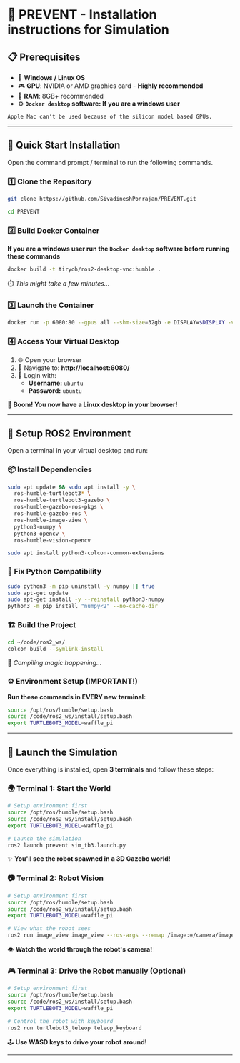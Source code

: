 # 🤖 PREVENT - Installation instructions for Simulation

## 📋 Prerequisites
- 🐧 **Windows / Linux OS**
- 🎮 **GPU**: NVIDIA or AMD graphics card - **Highly recommended**
- 💾 **RAM**: 8GB+ recommended
- ⚙️ **`Docker desktop` software: If you are a windows user**

```
Apple Mac can't be used because of the silicon model based GPUs.
```
---

## 🚀 Quick Start Installation

Open the command prompt / terminal to run the following commands.

### 1️⃣ Clone the Repository
```bash
git clone https://github.com/SivadineshPonrajan/PREVENT.git

cd PREVENT
```

### 2️⃣ Build Docker Container

**If you are a windows user run the `Docker desktop` software before running these commands**

```bash
docker build -t tiryoh/ros2-desktop-vnc:humble .
```
⏱️ *This might take a few minutes...*

### 3️⃣ Launch the Container
```bash
docker run -p 6080:80 --gpus all --shm-size=32gb -e DISPLAY=$DISPLAY -v /tmp/.X11-unix:/tmp/.X11-unix -v $(pwd)/:/code/ --privileged -it --name humble tiryoh/ros2-desktop-vnc:humble bash
```

### 4️⃣ Access Your Virtual Desktop
1. 🌐 Open your browser  
2. 🔗 Navigate to: **http://localhost:6080/**
3. 🔐 Login with:
   - **Username:** `ubuntu`  
   - **Password:** `ubuntu`

🎉 **Boom! You now have a Linux desktop in your browser!**

---

## 🔧 Setup ROS2 Environment

Open a terminal in your virtual desktop and run:

### 📦 Install Dependencies
```bash
sudo apt update && sudo apt install -y \
  ros-humble-turtlebot3* \
  ros-humble-turtlebot3-gazebo \
  ros-humble-gazebo-ros-pkgs \
  ros-humble-gazebo-ros \
  ros-humble-image-view \
  python3-numpy \
  python3-opencv \
  ros-humble-vision-opencv

sudo apt install python3-colcon-common-extensions
```

### 🐍 Fix Python Compatibility
```bash
sudo python3 -m pip uninstall -y numpy || true
sudo apt-get update
sudo apt-get install -y --reinstall python3-numpy
python3 -m pip install "numpy<2" --no-cache-dir
```

### 🏗️ Build the Project
```bash
cd ~/code/ros2_ws/
colcon build --symlink-install
```
🔨 *Compiling magic happening...*

### ⚙️ Environment Setup (IMPORTANT!)
**Run these commands in EVERY new terminal:**
```bash
source /opt/ros/humble/setup.bash
source /code/ros2_ws/install/setup.bash
export TURTLEBOT3_MODEL=waffle_pi
```

---

## 🚀 Launch the Simulation

Once everything is installed, open **3 terminals** and follow these steps:

### 🌍 Terminal 1: Start the World
```bash
# Setup environment first
source /opt/ros/humble/setup.bash
source /code/ros2_ws/install/setup.bash
export TURTLEBOT3_MODEL=waffle_pi

# Launch the simulation
ros2 launch prevent sim_tb3.launch.py
```
✨ **You'll see the robot spawned in a 3D Gazebo world!**

### 📷 Terminal 2: Robot Vision
```bash
# Setup environment first
source /opt/ros/humble/setup.bash
source /code/ros2_ws/install/setup.bash
export TURTLEBOT3_MODEL=waffle_pi

# View what the robot sees
ros2 run image_view image_view --ros-args --remap /image:=/camera/image_raw
```
👁️ **Watch the world through the robot's camera!**

### 🎮 Terminal 3: Drive the Robot manually (Optional)
```bash
# Setup environment first
source /opt/ros/humble/setup.bash
source /code/ros2_ws/install/setup.bash
export TURTLEBOT3_MODEL=waffle_pi

# Control the robot with keyboard
ros2 run turtlebot3_teleop teleop_keyboard
```
🕹️ **Use WASD keys to drive your robot around!**

---


